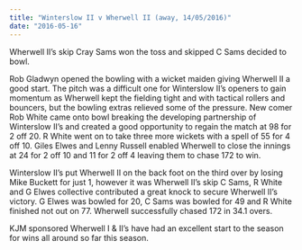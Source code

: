 ```yaml
---
title: "Winterslow II v Wherwell II (away, 14/05/2016)"
date: "2016-05-16"
---
```


Wherwell II’s skip Cray Sams won the toss and skipped C Sams decided to bowl.

Rob Gladwyn opened the bowling with a wicket maiden giving Wherwell II a good start. The pitch was a difficult one for Winterslow II’s openers to gain momentum as Wherwell kept the fielding tight and with tactical rollers and bouncers, but the bowling extras relieved some of the pressure. New comer Rob White came onto bowl breaking the developing partnership of Winterslow II’s and created a good opportunity to regain the match at 98 for 2 off 20. R White went on to take three more wickets with a spell of 55 for 4 off 10. Giles Elwes and Lenny Russell enabled Wherwell to close the innings at 24 for 2 off 10 and 11 for 2 off 4 leaving them to chase 172 to win.

Winterslow II’s put Wherwell II on the back foot on the third over by losing Mike Buckett for just 1, however it was Wherwell II’s skip C Sams, R White and G Elwes collective contributed a great knock to secure Wherwell II’s victory. G Elwes was bowled for 20, C Sams was bowled for 49 and R White finished not out on 77. Wherwell successfully chased 172 in 34.1 overs.

KJM sponsored Wherwell I & II’s have had an excellent start to the season for wins all around so far this season.
